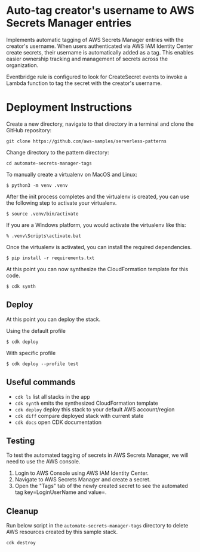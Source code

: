 
# Auto-tag creator's username to AWS Secrets Manager entries

Implements automatic tagging of AWS Secrets Manager entries with the creator's username. When users authenticated via AWS IAM Identity Center create secrets, their username is automatically added as a tag. This enables easier ownership tracking and management of secrets across the organization.

Eventbridge rule is configured to look for CreateSecret events to invoke a Lambda function to tag the secret with the creator's username.

# Deployment Instructions

Create a new directory, navigate to that directory in a terminal and clone the GitHub repository:

``` 
git clone https://github.com/aws-samples/serverless-patterns
```

Change directory to the pattern directory:

```
cd automate-secrets-manager-tags
```
    
To manually create a virtualenv on MacOS and Linux:

```
$ python3 -m venv .venv
```

After the init process completes and the virtualenv is created, you can use the following
step to activate your virtualenv.

```
$ source .venv/bin/activate
```

If you are a Windows platform, you would activate the virtualenv like this:

```
% .venv\Scripts\activate.bat
```

Once the virtualenv is activated, you can install the required dependencies.

```
$ pip install -r requirements.txt
```

At this point you can now synthesize the CloudFormation template for this code.

```
$ cdk synth
```

## Deploy
At this point you can deploy the stack. 

Using the default profile

```
$ cdk deploy
```

With specific profile

```
$ cdk deploy --profile test
```

## Useful commands

 * `cdk ls`          list all stacks in the app
 * `cdk synth`       emits the synthesized CloudFormation template
 * `cdk deploy`      deploy this stack to your default AWS account/region
 * `cdk diff`        compare deployed stack with current state
 * `cdk docs`        open CDK documentation

## Testing

To test the automated tagging of secrets in AWS Secrets Manager, we will need to use the AWS console. 

1. Login to AWS Console using AWS IAM Identity Center.
2. Navigate to AWS Secrets Manager and create a secret.
3. Open the "Tags" tab of the newly created secret to see the automated tag key=LoginUserName and value=<Username>.

## Cleanup

Run below script in the `automate-secrets-manager-tags` directory to delete AWS resources created by this sample stack.

```
cdk destroy
```